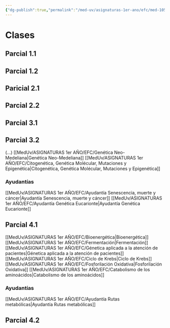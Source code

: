 ```yaml
---
{"dg-publish":true,"permalink":"/med-uv/asignaturas-1er-ano/efc/med-105-estructura-y-funcion-celular/"}
---
```


# Clases
## Parcial 1.1
## Parcial 1.2
## Paricial 2.1
## Parcial 2.2
## Parcial 3.1
## Parcial 3.2
(...)
[[MedUv/ASIGNATURAS 1er AÑO/EFC/Genética Neo-Medeliana\|Genética Neo-Medeliana]]
[[MedUv/ASIGNATURAS 1er AÑO/EFC/Citogenética, Genética Molécular, Mutaciones y Epigenética\|Citogenética, Genética Molécular, Mutaciones y Epigenética]]
### Ayudantías
[[MedUv/ASIGNATURAS 1er AÑO/EFC/Ayudantía Senescencia, muerte y cáncer\|Ayudantía Senescencia, muerte y cáncer]]
[[MedUv/ASIGNATURAS 1er AÑO/EFC/Ayudantía Genética Eucarionte\|Ayudantía Genética Eucarionte]]
## Parcial 4.1
[[MedUv/ASIGNATURAS 1er AÑO/EFC/Bioenergética\|Bioenergética]]
[[MedUv/ASIGNATURAS 1er AÑO/EFC/Fermentación\|Fermentación]]
[[MedUv/ASIGNATURAS 1er AÑO/EFC/Génetica aplicada a la atención de pacientes\|Génetica aplicada a la atención de pacientes]]
[[MedUv/ASIGNATURAS 1er AÑO/EFC/Ciclo de Krebs\|Ciclo de Krebs]]
[[MedUv/ASIGNATURAS 1er AÑO/EFC/Fosforilación Oxidativa\|Fosforilación Oxidativa]]
[[MedUv/ASIGNATURAS 1er AÑO/EFC/Catabolismo de los aminoácidos\|Catabolismo de los aminoácidos]]
### Ayudantías
[[MedUv/ASIGNATURAS 1er AÑO/EFC/Ayudantía Rutas metabólicas\|Ayudantía Rutas metabólicas]]
## Parcial 4.2
